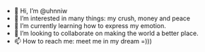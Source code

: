 - 👋 Hi, I’m @uhnniw
- 👀 I’m interested in many things: my crush, money and peace
- 🌱 I’m currently learning how to express my emotion.
- 💞️ I’m looking to collaborate on making the world a better place. 
- 📫 How to reach me: meet me in my dream =))) 

<!---
uhnniw/uhnniw is a ✨ special ✨ repository because its `README.md` (this file) appears on your GitHub profile.
You can click the Preview link to take a look at your changes.
--->
